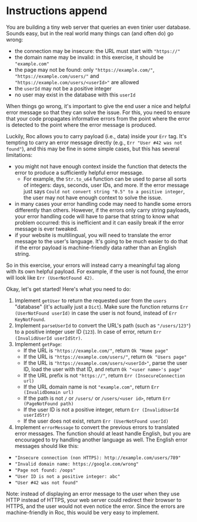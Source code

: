 # Instructions append

You are building a tiny web server that queries an even tinier user database. Sounds easy, but in the real world many things can (and often do) go wrong:

- the connection may be insecure: the URL must start with `"https://"`
- the domain name may be invalid: in this exercise, it should be `"example.com"`
- the page may not be found: only `"https://example.com/"`, `"https://example.com/users/"` and `"https://example.com/users/<userId>"` are allowed
- the `userId` may not be a positive integer
- no user may exist in the database with this `userId`

When things go wrong, it's important to give the end user a nice and helpful error message so that they can solve the issue. For this, you need to ensure that your code propagates informative errors from the point where the error is detected to the point where the error message is produced.

Luckily, Roc allows you to carry payload (i.e., data) inside your `Err` tag. It's tempting to carry an error message directly (e.g., `Err "User #42 was not found"`), and this may be fine in some simple cases, but this has several limitations:

- you might not have enough context inside the function that detects the error to produce a sufficiently helpful error message.
  - For example, the `Str.to_u64` function can be used to parse all sorts of integers: days, seconds, user IDs, and more. If the error message just says `Could not convert string "0.5" to a positive integer`, the user may not have enough context to solve the issue.
- in many cases your error handling code may need to handle some errors differently than others. However, if the errors only carry string payloads, your error handling code will have to parse that string to know what problem occurred: this is inefficient and it can easily break if the error message is ever tweaked.
- if your website is multilingual, you will need to translate the error message to the user's language. It's going to be much easier to do that if the error payload is machine-friendly data rather than an English string.

So in this exercise, your errors will instead carry a meaningful tag along with its own helpful payload. For example, if the user is not found, the error will look like `Err (UserNotFound 42)`.

Okay, let's get started! Here's what you need to do:

1. Implement `getUser` to return the requested user from the `users` "database" (it's actually just a `Dict`). Make sure the function returns `Err (UserNotFound userId)` in case the user is not found, instead of `Err KeyNotFound`.
2. Implement `parseUserId` to convert the URL's path (such as `"/users/123"`) to a positive integer user ID (`123`). In case of error, return `Err (InvalidUserId userIdStr)`.
3. Implement `getPage`:
   - If the URL is `"https://example.com/"`, return `Ok "Home page"`
   - If the URL is `"https://example.com/users/"`, return `Ok "Users page"`
   - If the URL is `"https://example.com/users/<userId>"`, parse the user ID, load the user with that ID, and return `Ok "<user name>'s page"`
   - If the URL prefix is not `"https://"`, return `Err (InsecureConnection url)`
   - If the URL domain name is not `"example.com"`, return `Err (InvalidDomain url)`
   - If the path is not `/` or `/users/` or `/users/<user id>`, return `Err (PageNotFound path)`
   - If the user ID is not a positive integer, return `Err (InvalidUserId userIdStr)`
   - If the user does not exist, return `Err (UserNotFound userId)`
4. Implement `errorMessage` to convert the previous errors to translated error messages. The function should at least handle English, but you are encouraged to try handling another language as well. The English error messages should like this:

- `"Insecure connection (non HTTPS): http://example.com/users/789"`
- `"Invalid domain name: https://google.com/wrong"`
- `"Page not found: /oops"`
- `"User ID is not a positive integer: abc"`
- `"User #42 was not found"`

Note: instead of displaying an error message to the user when they use HTTP instead of HTTPS, your web server could redirect their browser to HTTPS, and the user would not even notice the error. Since the errors are machine-friendly in Roc, this would be very easy to implement.
